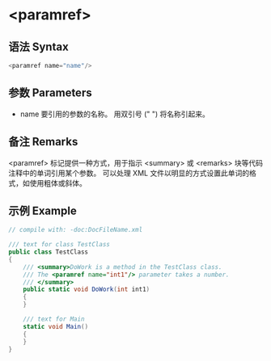 # \<paramref\>

## 语法 Syntax
``` csharp
<paramref name="name"/>  
```

## 参数 Parameters
* name
  要引用的参数的名称。 用双引号 (" ") 将名称引起来。

## 备注 Remarks
\<paramref\> 标记提供一种方式，用于指示 \<summary\> 或 \<remarks\> 块等代码注释中的单词引用某个参数。 可以处理 XML 文件以明显的方式设置此单词的格式，如使用粗体或斜体。

## 示例 Example
``` csharp
// compile with: -doc:DocFileName.xml 

/// text for class TestClass
public class TestClass
{
    /// <summary>DoWork is a method in the TestClass class.  
    /// The <paramref name="int1"/> parameter takes a number.
    /// </summary>
    public static void DoWork(int int1)
    {
    }

    /// text for Main
    static void Main()
    {
    }
}
```